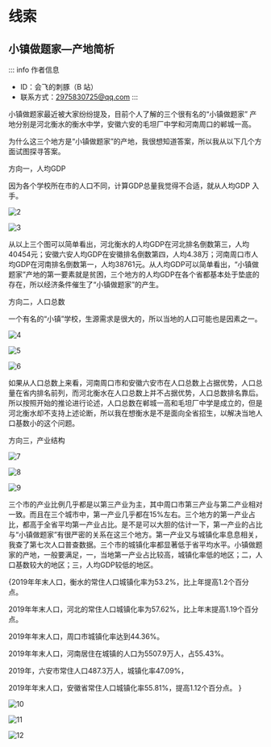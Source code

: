 # 线索

## 小镇做题家—产地简析

::: info 作者信息
- ID：会飞的刺豚（B 站）
- 联系方式：2975830725@qq.com
:::

小镇做题家最近被大家纷纷提及，目前个人了解的三个很有名的“小镇做题家” 产地分别是河北衡水的衡水中学，安徽六安的毛坦厂中学和河南周口的郸城一高。

为什么这三个地方是“小镇做题家”的产地，我很想知道答案，所以我从以下几个方面试图探寻答案。

方向一，人均GDP

因为各个学校所在市的人口不同，计算GDP总量我觉得不合适，就从人均GDP 入手。

![2](./images/2.jpg)

![3](./images/3.jpg)

从以上三个图可以简单看出，河北衡水的人均GDP在河北排名倒数第三，人均 40454元；安徽六安人均GDP在安徽排名倒数第四，人均4.38万；河南周口市人均GDP在河南排名倒数第一，人均38761元。从人均GDP可以简单看出，“小镇做题家”产地的第一要素就是贫困，三个地方的人均GDP在各个省都基本处于垫底的存在，所以经济条件催生了“小镇做题家”的产生。

方向二，人口总数

一个有名的“小镇”学校，生源需求是很大的，所以当地的人口可能也是因素之一。

![4](./images/4.jpg)

![5](./images/5.jpg)

![6](./images/6.jpg)

如果从人口总数上来看，河南周口市和安徽六安市在人口总数上占据优势，人口总量在省内排名前列，而河北衡水在人口总数上并不占据优势，人口总数排名靠后。所以按照开始的推论进行论述，人口总数在郸城一高和毛坦厂中学是成立的，但是河北衡水却不支持上述论断，所以我在想衡水是不是面向全省招生，以解决当地人口基数小的这个问题。

方向三，产业结构

![7](./images/7.jpg)

![8](./images/8.jpg)

![9](./images/9.jpg)

三个市的产业比例几乎都是以第三产业为主，其中周口市第三产业与第二产业相对一致。而且在三个城市中，第一产业几乎都在15%左右。三个地方的第一产业占比，都高于全省平均第一产业占比。是不是可以大胆的估计一下，第一产业的占比与“小镇做题家”有很严密的关系在这三个地方。第一产业又与城镇化率息息相关，我查了第七次人口普查数据。三个市的城镇化率都显著低于省平均水平。小镇做题家的产地，一般要满足，一，当地第一产业占比较高，城镇化率低的地区；二，人口基数较大的地区；三，人均GDP较低的地区。

{2019年年末人口，衡水的常住人口城镇化率为53.2%，比上年提高1.2个百分点。

2019年年末人口，河北的常住人口城镇化率为57.62%，比上年末提高1.19个百分点。

2019年年末人口，周口市城镇化率达到44.36%。

2019年年末人口，河南居住在城镇的人口为5507.9万人，占55.43%。

2019年，六安市常住人口487.3万人，城镇化率47.09%，

2019年年末人口，安徽省常住人口城镇化率55.81%，提高1.12个百分点。
}

![10](./images/10.jpg)

![11](./images/11.jpg)

![12](./images/12.jpg)
